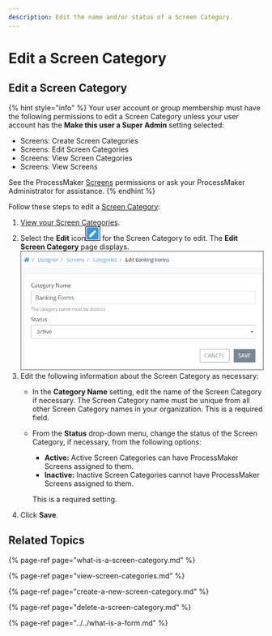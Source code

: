 ```yaml
---
description: Edit the name and/or status of a Screen Category.
---
```


# Edit a Screen Category

## Edit a Screen Category

{% hint style="info" %}
Your user account or group membership must have the following permissions to edit a Screen Category unless your user account has the **Make this user a Super Admin** setting selected:

* Screens: Create Screen Categories
* Screens: Edit Screen Categories
* Screens: View Screen Categories
* Screens: View Screens

See the ProcessMaker [Screens](../../../../processmaker-administration/permission-descriptions-for-users-and-groups.md#screens) permissions or ask your ProcessMaker Administrator for assistance.
{% endhint %}

Follow these steps to edit a [Screen Category](what-is-a-screen-category.md):

1. [View your Screen Categories](view-screen-categories.md#view-screen-categories).
2. Select the **Edit** icon![](../../../../.gitbook/assets/open-modeler-edit-icon-processes-page-processes.png) for the Screen Category to edit. The **Edit Screen Category** page displays. ![](../../../../.gitbook/assets/edit-screen-category-screen-processes.png) 
3. Edit the following information about the Screen Category as necessary:
   * In the **Category Name** setting, edit the name of the Screen Category if necessary. The Screen Category name must be unique from all other Screen Category names in your organization. This is a required field.
   * From the **Status** drop-down menu, change the status of the Screen Category, if necessary, from the following options:

     * **Active:** Active Screen Categories can have ProcessMaker Screens assigned to them.
     * **Inactive:** Inactive Screen Categories cannot have ProcessMaker Screens assigned to them.

     This is a required setting.
4. Click **Save**.

## Related Topics

{% page-ref page="what-is-a-screen-category.md" %}

{% page-ref page="view-screen-categories.md" %}

{% page-ref page="create-a-new-screen-category.md" %}

{% page-ref page="delete-a-screen-category.md" %}

{% page-ref page="../../what-is-a-form.md" %}

